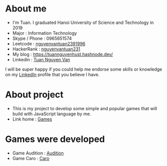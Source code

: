 # About me
- I'm Tuan. I graduated Hanoi University of Science and Technology in 2019
- Major : Information Technology
- Skype / Phone : 0965651574
- Leetcode : [nguyenvantuan2391996](https://leetcode.com/nguyenvantuan2391996/)
- HackerRank : [nguyenvantuan231](https://www.hackerrank.com/nguyenvantuan231)
- My blog : https://tuannguyenhust.hashnode.dev/
- Linkedin : [Tuan Nguyen Van](https://www.linkedin.com/in/tuan-nguyen-van-555315156/)

I will be super happy if you could help me endorse some skills or knowledge on my [LinkedIn](https://www.linkedin.com/in/tuan-nguyen-van-555315156/) profile that you believe I have.

# About project

- This is my project to develop some simple and popular games that will build with JavaScript language by me.
- Link home : [Games](https://nguyenvantuan2391996.github.io/game-development/home.html)

# Games were developed
- Game Audition : [Audition](https://nguyenvantuan2391996.github.io/game-development/games/audition/home.html)
- Game Caro : [Caro](https://nguyenvantuan2391996.github.io/game-development/games/caro/home.html)